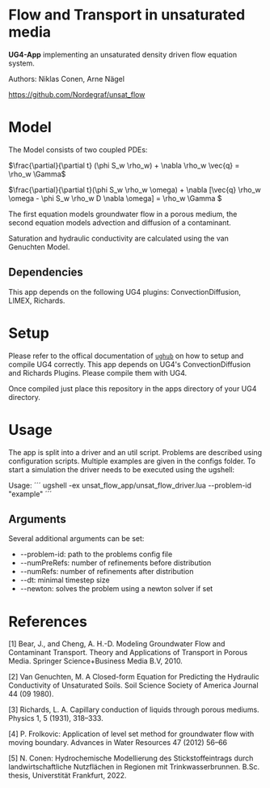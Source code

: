 # Flow and Transport in unsaturated media

**UG4-App** implementing an unsaturated density driven flow equation system.

Authors: Niklas Conen, Arne Nägel

https://github.com/Nordegraf/unsat_flow


# Model
The Model consists of two coupled PDEs:

$\frac{\partial}{\partial t} (\phi S_w \rho_w) + \nabla \rho_w \vec{q} = \rho_w \Gamma$

$\frac{\partial}{\partial t}(\phi S_w \rho_w \omega) + \nabla  [\vec{q} \rho_w \omega - \phi S_w \rho_w D \nabla \omega] = \rho_w \Gamma $

The first equation models groundwater flow in a porous medium, the second equation models advection and diffusion of a contaminant.

Saturation and hydraulic conductivity are calculated using the van Genuchten Model.


## Dependencies
This app depends on the following UG4 plugins: ConvectionDiffusion, LIMEX, Richards.

# Setup
Please refer to the offical documentation of [`ughub`](https://github.com/UG4/ughub) on how to setup and compile UG4 correctly.
This app depends on UG4's ConvectionDiffusion and Richards Plugins. Please compile them with UG4.


Once compiled just place this repository in the apps directory of your UG4 directory. 

# Usage
The app is split into a driver and an util script. Problems are described using configuration scripts. Multiple examples are given in the configs folder. 
To start a simulation the driver needs to be executed using the ugshell:

Usage:
´´´
ugshell -ex unsat_flow_app/unsat_flow_driver.lua --problem-id "example"
´´´

## Arguments
Several additional arguments can be set:
* --problem-id: path to the problems config file
* --numPreRefs: number of refinements before distribution
* --numRefs: number of refinements after distribution
* --dt: minimal timestep size
* --newton: solves the problem using a newton solver if set


# References
[1] Bear, J., and Cheng, A. H.-D. Modeling Groundwater Flow and Contaminant Transport. Theory and Applications of Transport in Porous Media. Springer Science+Business Media B.V, 2010.

[2] Van Genuchten, M. A Closed-form Equation for Predicting the Hydraulic Conductivity of Unsaturated Soils. Soil Science Society of America Journal 44 (09 1980).

[3] Richards, L. A. Capillary conduction of liquids through porous mediums. Physics 1, 5 (1931), 318–333.

[4] P. Frolkovic: Application of level set method for groundwater flow with moving boundary. Advances in Water Resources 47 (2012) 56–66

[5] N. Conen: Hydrochemische Modellierung des Stickstoffeintrags durch landwirtschaftliche Nutzflächen in Regionen mit Trinkwasserbrunnen. B.Sc. thesis, Universtität Frankfurt, 2022.

